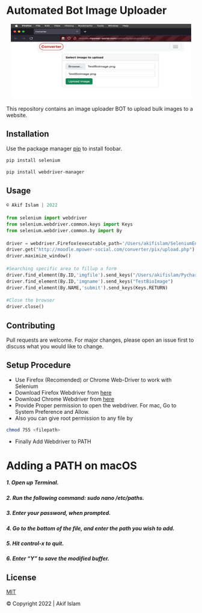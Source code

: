 # Automated Bot Image Uploader

<div align="center">
  <img height='200' width='480' alt="data-extractor" src="Samples_Selenium.png"> 
</div>

This repository contains an image uploader BOT to upload bulk images to a website.
## Installation

Use the package manager [pip](https://pip.pypa.io/en/stable/) to install foobar.

```bash
pip install selenium
```

```bash
pip install webdriver-manager
```

## Usage

```python
© Akif Islam | 2022

from selenium import webdriver
from selenium.webdriver.common.keys import Keys
from selenium.webdriver.common.by import By

driver = webdriver.Firefox(executable_path='/Users/akifislam/SeleniumEngines/geckodriver')
driver.get("http://moodle.mpower-social.com/converter/pix/upload.php")
driver.maximize_window()

#Searching specific area to fillup a form
driver.find_element(By.ID,'imgfile').send_keys("/Users/akifislam/PycharmProjects/PlumberTest/TestBioImage.png")
driver.find_element(By.ID,'imgname').send_keys("TestBioImage")
driver.find_element(By.NAME,'submit').send_keys(Keys.RETURN)

#Close the browser
driver.close()
```

## Contributing
Pull requests are welcome. For major changes, please open an issue first to discuss what you would like to change.

## Setup Procedure
* Use Firefox (Recomended) or Chrome Web-Driver to work with Selenium
* Download Firefox Webdriver from [here](https://github.com/mozilla/geckodriver/releases)
* Download Chrome Webdriver from [here](https://chromedriver.chromium.org/downloads)
* Provide Proper permission to open the webdriver. For mac, Go to System Preference and Allow.
* Also you can give root permission to any file by
```bash
chmod 755 <filepath>
```
* Finally Add Webdriver to PATH

# Adding a PATH on macOS
##### 1. Open up Terminal.
##### 2. Run the following command: sudo nano /etc/paths.
##### 3. Enter your password, when prompted.
##### 4. Go to the bottom of the file, and enter the path you wish to add.
##### 5. Hit control-x to quit.
##### 6. Enter “Y” to save the modified buffer.

## License
[MIT](https://choosealicense.com/licenses/mit/)

© Copyright 2022 | Akif Islam
